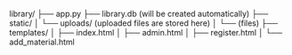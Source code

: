 library/
├── app.py
├── library.db          (will be created automatically)
├── static/
│   └── uploads/        (uploaded files are stored here)
│       └── (files)
├── templates/
│   ├── index.html
│   ├── admin.html
│   ├── register.html
│   └── add_material.html
